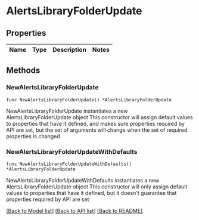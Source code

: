 # AlertsLibraryFolderUpdate

## Properties

Name | Type | Description | Notes
------------ | ------------- | ------------- | -------------

## Methods

### NewAlertsLibraryFolderUpdate

`func NewAlertsLibraryFolderUpdate() *AlertsLibraryFolderUpdate`

NewAlertsLibraryFolderUpdate instantiates a new AlertsLibraryFolderUpdate object
This constructor will assign default values to properties that have it defined,
and makes sure properties required by API are set, but the set of arguments
will change when the set of required properties is changed

### NewAlertsLibraryFolderUpdateWithDefaults

`func NewAlertsLibraryFolderUpdateWithDefaults() *AlertsLibraryFolderUpdate`

NewAlertsLibraryFolderUpdateWithDefaults instantiates a new AlertsLibraryFolderUpdate object
This constructor will only assign default values to properties that have it defined,
but it doesn't guarantee that properties required by API are set


[[Back to Model list]](../README.md#documentation-for-models) [[Back to API list]](../README.md#documentation-for-api-endpoints) [[Back to README]](../README.md)


